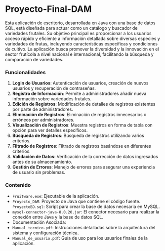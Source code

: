 # Proyecto-Final-DAM

Esta aplicación de escritorio, desarrollada en Java con una base de datos SQL, está diseñada para actuar como un catálogo y buscador de variedades frutales. Su objetivo principal es proporcionar a los usuarios acceso rápido y eficiente a información detallada sobre diversas especies y variedades de frutas, incluyendo características específicas y condiciones de cultivo. La aplicación busca promover la diversidad y la innovación en el sector frutícola a nivel nacional e internacional, facilitando la búsqueda y comparación de variedades.

### Funcionalidades

1. **Login de Usuarios**: Autenticación de usuarios, creación de nuevos usuarios y recuperación de contraseñas.
2. **Registro de Información**: Permite a administradores añadir nueva información sobre variedades frutales.
3. **Edición de Registros**: Modificación de detalles de registros existentes por parte de administradores.
4. **Eliminación de Registros**: Eliminación de registros innecesarios o erróneos por administradores.
5. **Visualización de Registros**: Muestra registros en forma de tabla con opción para ver detalles específicos.
6. **Búsqueda de Registros**: Búsqueda de registros utilizando varios criterios.
7. **Filtrado de Registros**: Filtrado de registros basándose en diferentes criterios.
8. **Validación de Datos**: Verificación de la corrección de datos ingresados antes de su almacenamiento.
9. **Gestión de Errores**: Manejo de errores para asegurar una experiencia de usuario sin problemas.

### Contenido

-	`Fruitware.exe`: Ejecutable de la aplicación.
-	`Proyecto_DAM`: Proyecto de Java que contiene el código fuente.
`ProyectoBD.sql`: Script para crear la base de datos necesaria en MySQL.
-	`mysql-connector-java-8.0.20.jar`: El conector necesario para realizar la conexión entre Java y la base de datos SQL.
-	Documentación Asociada:
  - `Manual_tecnico.pdf`: Instrucciones detalladas sobre la arquitectura del sistema y configuración técnica.
  - `Manual_de_usuario.pdf`: Guía de uso para los usuarios finales de la aplicación.
